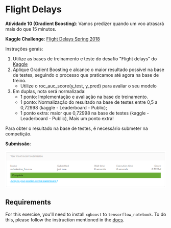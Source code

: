 # Flight Delays

**Atividade 10 (Gradient Boosting)**: Vamos predizer quando um voo atrasará mais do que 15 minutos.

**Kaggle Challenge**: [Flight Delays Spring 2018](https://www.kaggle.com/c/flight-delays-spring-2018/data)

Instruções gerais:

1. Utilize as bases de treinamento e teste do desafio "Flight delays" do [Kaggle](https://www.kaggle.com/c/flight-delays-spring-2018/overview)
2. Aplique Gradient Boosting e alcance o maior resultado possível na base de testes, seguindo o processo que praticamos até agora na base de treino.
   - Utilize o roc_auc_score(y_test, y_pred) para avaliar o seu modelo
3. Em duplas, nota será normalizada:
   - 1 ponto: Implementação e avaliação na base de treinamento.
   - 1 ponto: Normalização do resultado na base de testes entre 0,5 a 0,72998 (kaggle - Leaderboard - Public);
   - 1 ponto extra: maior que 0,72998 na base de testes (kaggle - Leaderboard - Public), Mais um ponto extra!

Para obter o resultado na base de testes, é necessário submeter na competição.

**Submissão**:

<p align="center">
  <a target="_blank" rel="noopener noreferrer">
    <img src="submission_result.png" alt="logo">
  </a>
</p>

## Requirements

For this exercise, you'll need to install `xgboost` to `tensorflow_notebook`. To do this, please follow the instruction mentioned in the [docs](https://github.com/lcbm/cs-machine-learning/tree/master#installing-new-packages).
